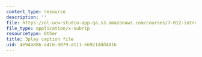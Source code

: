 ```yaml
---
content_type: resource
description: ''
file: https://ol-ocw-studio-app-qa.s3.amazonaws.com/courses/7-012-introduction-to-biology-fall-2004/4e94a886a416d079a111e6921ddd4816_VTWmccDMlDw.srt
file_type: application/x-subrip
resourcetype: Other
title: 3play caption file
uid: 4e94a886-a416-d079-a111-e6921ddd4816
---
```

